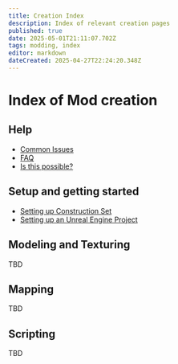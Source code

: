 ```yaml
---
title: Creation Index
description: Index of relevant creation pages
published: true
date: 2025-05-01T21:11:07.702Z
tags: modding, index
editor: markdown
dateCreated: 2025-04-27T22:24:20.348Z
---
```


# Index of Mod creation

## Help
* [Common Issues](/create/common-issues)
* [FAQ](/faq)
* [Is this possible?](/create/is-this-possible)

## Setup and getting started
* [Setting up Construction Set](/create/setting-up-construction-set)
* [Setting up an Unreal Engine Project](/create/setting-up-unreal-engine)


## Modeling and Texturing

TBD

## Mapping

TBD

## Scripting

TBD